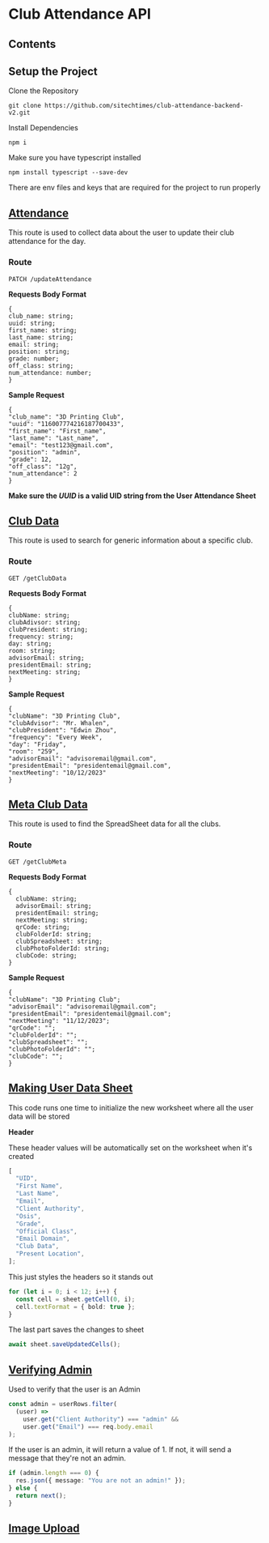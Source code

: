 # Club Attendance API

## Contents

## Setup the Project

Clone the Repository

```
git clone https://github.com/sitechtimes/club-attendance-backend-v2.git
```

Install Dependencies

```
npm i
```

Make sure you have typescript installed

```
npm install typescript --save-dev
```

There are env files and keys that are required for the project to run properly

## [Attendance](src/middleware/club/attendance.ts)

This route is used to collect data about the user to update their club attendance for the day.

### Route

```
PATCH /updateAttendance
```

**Requests Body Format**

```
{
club_name: string;
uuid: string;
first_name: string;
last_name: string;
email: string;
position: string;
grade: number;
off_class: string;
num_attendance: number;
}
```

**Sample Request**

```
{
"club_name": "3D Printing Club",
"uuid": "116007774216187700433",
"first_name": "First_name",
"last_name": "Last_name",
"email": "test123@gmail.com",
"position": "admin",
"grade": 12,
"off_class": "12g",
"num_attendance": 2
}
```

**Make sure the _UUID_ is a valid UID string from the User Attendance Sheet**

## [Club Data](src/middleware/club/clubData.ts)

This route is used to search for generic information about a specific club.

### Route

```
GET /getClubData
```

**Requests Body Format**

```
{
clubName: string;
clubAdivsor: string;
clubPresident: string;
frequency: string;
day: string;
room: string;
advisorEmail: string;
presidentEmail: string;
nextMeeting: string;
}
```

**Sample Request**

```
{
"clubName": "3D Printing Club",
"clubAdvisor": "Mr. Whalen",
"clubPresident": "Edwin Zhou",
"frequency": "Every Week",
"day": "Friday",
"room": "259",
"advisorEmail": "advisoremail@gmail.com",
"presidentEmail": "presidentemail@gmail.com",
"nextMeeting": "10/12/2023"
}
```

## [Meta Club Data](src/middleware/club/clubMeta.ts)

This route is used to find the SpreadSheet data for all the clubs.

### Route

```
GET /getClubMeta
```

**Requests Body Format**

```
{
  clubName: string;
  advisorEmail: string;
  presidentEmail: string;
  nextMeeting: string;
  qrCode: string;
  clubFolderId: string;
  clubSpreadsheet: string;
  clubPhotoFolderId: string;
  clubCode: string;
}
```

**Sample Request**

```
{
"clubName": "3D Printing Club";
"advisorEmail": "advisoremail@gmail.com";
"presidentEmail": "presidentemail@gmail.com";
"nextMeeting": "11/12/2023";
"qrCode": "";
"clubFolderId": "";
"clubSpreadsheet": "";
"clubPhotoFolderId": "";
"clubCode": "";
}
```

## [Making User Data Sheet](src/middleware/user/userData.ts)

This code runs one time to initialize the new worksheet where all the user data will be stored

**Header**

These header values will be automatically set on the worksheet when it's created

```ts
[
  "UID",
  "First Name",
  "Last Name",
  "Email",
  "Client Authority",
  "Osis",
  "Grade",
  "Official Class",
  "Email Domain",
  "Club Data",
  "Present Location",
];
```

This just styles the headers so it stands out

```ts
for (let i = 0; i < 12; i++) {
  const cell = sheet.getCell(0, i);
  cell.textFormat = { bold: true };
}
```

The last part saves the changes to sheet

```ts
await sheet.saveUpdatedCells();
```

## [Verifying Admin](src/middleware/user/verifyAdmin.ts)

Used to verify that the user is an Admin

```ts
const admin = userRows.filter(
  (user) =>
    user.get("Client Authority") === "admin" &&
    user.get("Email") === req.body.email
);
```

If the user is an admin, it will return a value of 1.
If not, it will send a message that they're not an admin.

```ts
if (admin.length === 0) {
  res.json({ message: "You are not an admin!" });
} else {
  return next();
}
```

## [Image Upload](src/middleware/user/uploadImage.ts)
